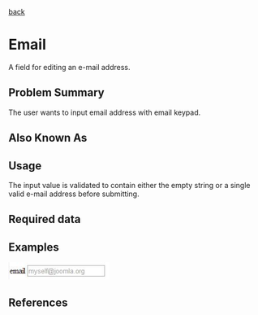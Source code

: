 [back](input-control.md)

# Email

A field for editing an e-mail address.

## Problem Summary

The user wants to input email address with email keypad.

## Also Known As


## Usage

The input value is validated to contain either the empty string or a single valid e-mail address before submitting. 

## Required data


## Examples
![Captcha example](img/email-1.jpg)

## References




